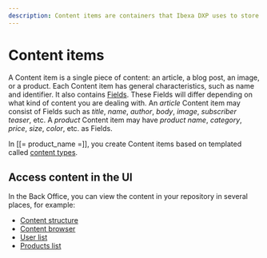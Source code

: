 ```yaml
---
description: Content items are containers that Ibexa DXP uses to store content data.
---
```


# Content items

A Content item is a single piece of content: an article, a blog post, an image, 
or a product.
Each Content item has general characteristics, such as name and identifier. 
It also contains [Fields](content_model.md#fields-and-field-types).
These Fields will differ depending on what kind of content you are dealing with.
An *article* Content item may consist of Fields such as *title*, *name*, *author*, *body*, *image*, *subscriber teaser*, etc.
A *product* Content item may have *product name*, *category*, *price*, *size*, *color*, etc. as Fields.

In [[= product_name =]], you create Content items based on templated called [content types](content_model.md#content_types).

## Access content in the UI

In the Back Office, you can view the content in your repository in several places, 
for example:

- [Content structure](../getting_started/discover_ui.md#content-tree)
- [Content browser](../getting_started/discover_ui.md#content-browser)
- [User list](../user_management/manage_users.md)
- [Products list](../persona_paths/manage_products.md)
